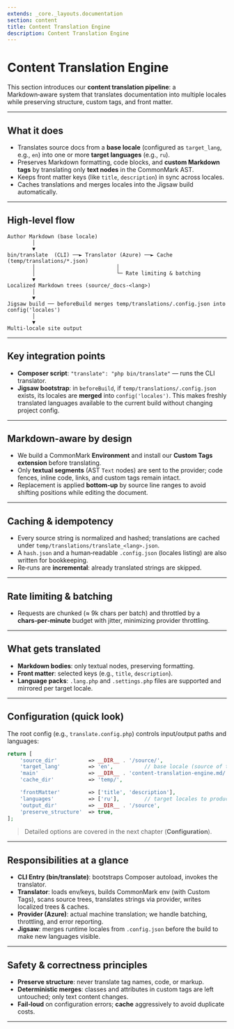 ```yaml
---
extends: _core._layouts.documentation
section: content
title: Content Translation Engine
description: Content Translation Engine
---
```


# Content Translation Engine

This section introduces our **content translation pipeline**: a Markdown‑aware system that translates documentation into multiple locales while preserving structure, custom tags, and front matter.

---

## What it does
- Translates source docs from a **base locale** (configured as `target_lang`, e.g., `en`) into one or more **target languages** (e.g., `ru`).
- Preserves Markdown formatting, code blocks, and **custom Markdown tags** by translating only **text nodes** in the CommonMark AST.
- Keeps front matter keys (like `title`, `description`) in sync across locales.
- Caches translations and merges locales into the Jigsaw build automatically.

---

## High‑level flow
```
Author Markdown (base locale)
        │
        ▼
bin/translate  (CLI) ──► Translator (Azure) ──► Cache (temp/translations/*.json)
        │                          │
        │                          └─ Rate limiting & batching
        ▼
Localized Markdown trees (source/_docs-<lang>)
        │
        ▼
Jigsaw build ── beforeBuild merges temp/translations/.config.json into config('locales')
        │
        ▼
Multi‑locale site output
```

---

## Key integration points
- **Composer script**: `"translate": "php bin/translate"` — runs the CLI translator.
- **Jigsaw bootstrap**: in `beforeBuild`, if `temp/translations/.config.json` exists, its locales are **merged** into `config('locales')`. This makes freshly translated languages available to the current build without changing project config.

---

## Markdown‑aware by design
- We build a CommonMark **Environment** and install our **Custom Tags extension** before translating.
- Only **textual segments** (AST `Text` nodes) are sent to the provider; code fences, inline code, links, and custom tags remain intact.
- Replacement is applied **bottom‑up** by source line ranges to avoid shifting positions while editing the document.

---

## Caching & idempotency
- Every source string is normalized and hashed; translations are cached under `temp/translations/translate_<lang>.json`.
- A `hash.json` and a human‑readable `.config.json` (locales listing) are also written for bookkeeping.
- Re‑runs are **incremental**: already translated strings are skipped.

---

## Rate limiting & batching
- Requests are chunked (≈ 9k chars per batch) and throttled by a **chars‑per‑minute** budget with jitter, minimizing provider throttling.

---

## What gets translated
- **Markdown bodies**: only textual nodes, preserving formatting.
- **Front matter**: selected keys (e.g., `title`, `description`).
- **Language packs**: `.lang.php` and `.settings.php` files are supported and mirrored per target locale.

---

## Configuration (quick look)
The root config (e.g., `translate.config.php`) controls input/output paths and languages:

```php
return [
    'source_dir'          => __DIR__ . '/source/',
    'target_lang'         => 'en',          // base locale (source of truth)
    'main'                => __DIR__ . 'content-translation-engine.md/', // project root
    'cache_dir'           => 'temp/',

    'frontMatter'         => ['title', 'description'],
    'languages'           => ['ru'],        // target locales to produce
    'output_dir'          => __DIR__ . '/source',
    'preserve_structure'  => true,
];
```
> Detailed options are covered in the next chapter (**Configuration**).

---

## Responsibilities at a glance
- **CLI Entry (bin/translate)**: bootstraps Composer autoload, invokes the translator.
- **Translator**: loads env/keys, builds CommonMark env (with Custom Tags), scans source trees, translates strings via provider, writes localized trees & caches.
- **Provider (Azure)**: actual machine translation; we handle batching, throttling, and error reporting.
- **Jigsaw**: merges runtime locales from `.config.json` before the build to make new languages visible.

---

## Safety & correctness principles
- **Preserve structure**: never translate tag names, code, or markup.
- **Deterministic merges**: classes and attributes in custom tags are left untouched; only text content changes.
- **Fail‑loud** on configuration errors; **cache** aggressively to avoid duplicate costs.

---

